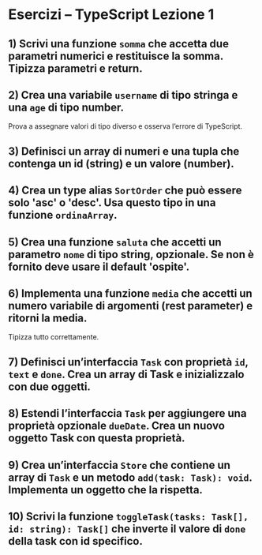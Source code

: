 # Esercizi – TypeScript Lezione 1

## 1) Scrivi una funzione `somma` che accetta due parametri numerici e restituisce la somma. Tipizza parametri e return.

## 2) Crea una variabile `username` di tipo stringa e una `age` di tipo number. 
Prova a assegnare valori di tipo diverso e osserva l’errore di TypeScript.

## 3) Definisci un array di numeri e una tupla che contenga un id (string) e un valore (number).

## 4) Crea un type alias `SortOrder` che può essere solo 'asc' o 'desc'. Usa questo tipo in una funzione `ordinaArray`.

## 5) Crea una funzione `saluta` che accetti un parametro `nome` di tipo string, opzionale. Se non è fornito deve usare il default 'ospite'.

## 6) Implementa una funzione `media` che accetti un numero variabile di argomenti (rest parameter) e ritorni la media. 
Tipizza tutto correttamente.

## 7) Definisci un’interfaccia `Task` con proprietà `id`, `text` e `done`. Crea un array di Task e inizializzalo con due oggetti.

## 8) Estendi l’interfaccia `Task` per aggiungere una proprietà opzionale `dueDate`. Crea un nuovo oggetto Task con questa proprietà.

## 9) Crea un’interfaccia `Store` che contiene un array di `Task` e un metodo `add(task: Task): void`. Implementa un oggetto che la rispetta.

## 10) Scrivi la funzione `toggleTask(tasks: Task[], id: string): Task[]` che inverte il valore di `done` della task con id specifico.
